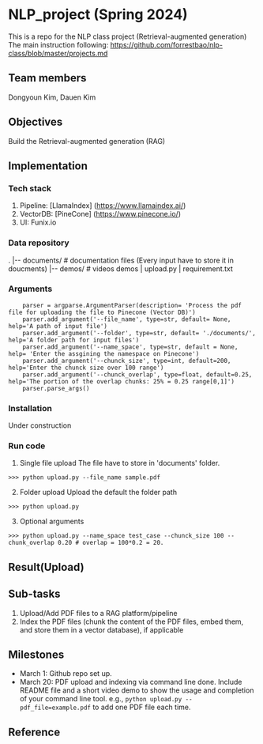# NLP_project (Spring 2024)
This is a repo for the NLP class project (Retrieval-augmented generation)
The main instruction following: https://github.com/forrestbao/nlp-class/blob/master/projects.md
## Team members
Dongyoun Kim, Dauen Kim

## Objectives
Build the Retrieval-augmented generation (RAG)

## Implementation
### Tech stack
1. Pipeline: [LlamaIndex] (https://www.llamaindex.ai/)
2. VectorDB: [PineCone]  (https://www.pinecone.io/)
3. UI: Funix.io

### Data repository
.
|-- documents/ # documentation files (Every input have to store it in doucments)
|-- demos/ # videos demos
| upload.py
| requirement.txt

### Arguments
```
    parser = argparse.ArgumentParser(description= 'Process the pdf file for uploading the file to Pinecone (Vector DB)')
    parser.add_argument('--file_name', type=str, default= None, help='A path of input file')
    parser.add_argument('--folder', type=str, default= './documents/', help='A folder path for input files')
    parser.add_argument('--name_space', type=str, default = None, help= 'Enter the assgining the namespace on Pinecone')
    parser.add_argument('--chunck_size', type=int, default=200, help='Enter the chunck size over 100 range')
    parser.add_argument('--chunck_overlap', type=float, default=0.25, help='The portion of the overlap chunks: 25% = 0.25 range[0,1]')
    parser.parse_args()
```
### Installation
Under construction

### Run code
1. Single file upload
The file have to store in 'documents' folder.
```
>>> python upload.py --file_name sample.pdf
```

2. Folder upload
Upload the default the folder path
```
>>> python upload.py
```

3. Optional arguments
```
>>> python upload.py --name_space test_case --chunck_size 100 --chunk_overlap 0.20 # overlap = 100*0.2 = 20.
```

## Result(Upload)

## Sub-tasks
1. Upload/Add PDF files to a RAG platform/pipeline
2. Index the PDF files (chunk the content of the PDF files, embed them, and store them in a vector database), if applicable



## Milestones
* March 1: Github repo set up.
* March 20: PDF upload and indexing via command line done. Include README file and a short video demo to show the usage and completion of your command line tool. e.g., `python upload.py --pdf_file=example.pdf` to add one PDF file each time. 


## Reference